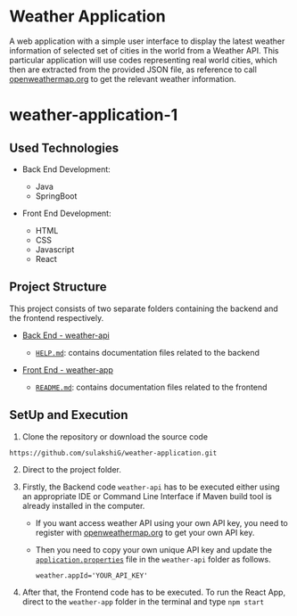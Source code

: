 # Weather Application

A web application with a simple user interface to display the latest weather information of selected set of cities in the world from a Weather API.
This particular application will use codes representing real world cities, which then are extracted from the provided JSON file, as reference to call [openweathermap.org](https://openweathermap.org/) to get the relevant weather information.

# weather-application-1
## Used Technologies 
- Back End Development:
  - Java
  - SpringBoot
    
- Front End Development:
  - HTML
  - CSS
  - Javascript
  - React

## Project Structure
This project consists of two separate folders containing the backend and the frontend respectively.
- [Back End - weather-api](https://github.com/sulakshiG/weather-application/tree/main/weather-application-1/weather-api)
   - [`HELP.md`](https://github.com/sulakshiG/weather-application/blob/main/weather-application-1/weather-api/HELP.md): contains documentation files related to the backend
  
- [Front End - weather-app](https://github.com/sulakshiG/weather-application/tree/main/weather-application-1/weather-app)
   - [`README.md`](https://github.com/sulakshiG/weather-application/blob/main/weather-application-1/weather-app/README.md): contains documentation files related to the frontend

## SetUp and Execution
1. Clone the repository or download the source code
```
https://github.com/sulakshiG/weather-application.git
```

2. Direct to the project folder.

3. Firstly, the Backend code `weather-api` has to be executed either using an appropriate IDE or Command Line Interface if Maven build tool is already installed in the computer.

    - If you want access weather API using your own API key, you need to register with [openweathermap.org](https://openweathermap.org/) to get your own API key.
    - Then you need to copy your own unique API key and update the [`application.properties`](https://github.com/sulakshiG/weather-application/blob/main/weather-application-1/weather-api/src/main/resources/application.properties) file in the `weather-api` folder as follows.

      ```
      weather.appId='YOUR_API_KEY'
      ```

5. After that, the Frontend code has to be executed.
   To run the React App, direct to the `weather-app` folder in the terminal and type `npm start`



    
